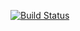 [![Build Status](https://travis-ci.org/mori-maker/pimouse_ros.svg?branch=master)](https://travis-ci.org/mori-maker/pimouse_ros)